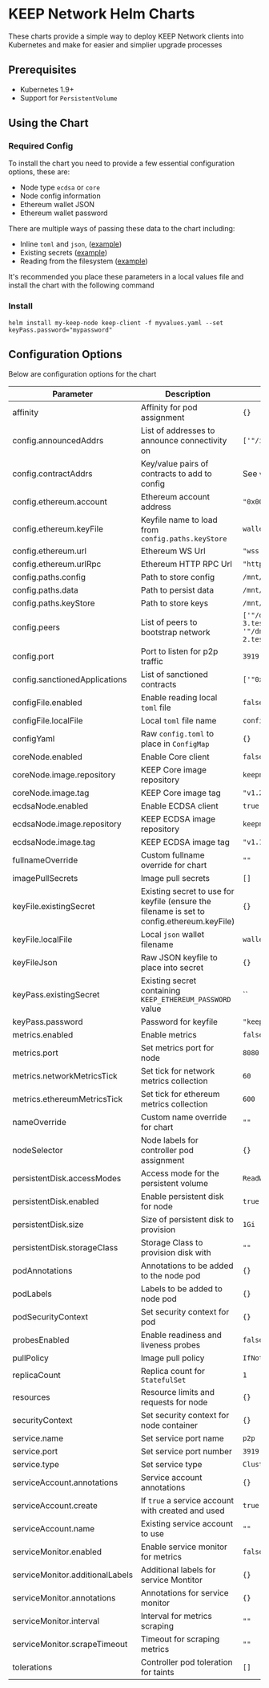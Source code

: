 KEEP Network Helm Charts
========================

These charts provide a simple way to deploy KEEP Network clients into Kubernetes and make for easier and simplier upgrade processes

## Prerequisites

* Kubernetes 1.9+
* Support for `PersistentVolume`

## Using the Chart

### Required Config

To install the chart you need to provide a few essential configuration options, these are:

* Node type `ecdsa` or `core`
* Node config information
* Ethereum wallet JSON
* Ethereum wallet password

There are multiple ways of passing these data to the chart including:

* Inline `toml` and `json`, ([example](examples/inline-resources.yaml))
* Existing secrets ([example](examples/existing-secrets.yaml))
* Reading from the filesystem ([example](examples/loca-files.md))

It's recommended you place these parameters in a local values file and install the chart with the following command

### Install

```
helm install my-keep-node keep-client -f myvalues.yaml --set keyPass.password="mypassword"
```

## Configuration Options

Below are configuration options for the chart

| Parameter                       | Description                                                                                | Default                                                                                                                                                                                                                      |
|---------------------------------|--------------------------------------------------------------------------------------------|------------------------------------------------------------------------------------------------------------------------------------------------------------------------------------------------------------------------------|
| affinity                        | Affinity for pod assignment                                                                | `{}`                                                                                                                                                                                                                         |
| config.announcedAddrs           | List of addresses to announce connectivity on                                              | `['"/ip4/127.0.0.1/tcp/3919"']`                                                                                                                                                                                              |
| config.contractAddrs            | Key/value pairs of contracts to add to config                                              | See `values.yaml`                                                                                                                                                                                                            |
| config.ethereum.account         | Ethereum account address                                                                   | `"0x0000000000000000000000000000000000000000"`                                                                                                                                                                               |
| config.ethereum.keyFile         | Keyfile name to load from `config.paths.keyStore`                                          | `wallet.json`                                                                                                                                                                                                                |
| config.ethereum.url             | Ethereum WS Url                                                                            | `"wss://ropsten.infura.io/ws/v3/mykey"`                                                                                                                                                                                      |
| config.ethereum.urlRpc          | Ethereum HTTP RPC Url                                                                      | `"https://ropsten.infura.io/v3/mykey"`                                                                                                                                                                                       |
| config.paths.config             | Path to store config                                                                       | `/mnt/config`                                                                                                                                                                                                                |
| config.paths.data               | Path to persist data                                                                       | `/mnt/persistence`                                                                                                                                                                                                           |
| config.paths.keyStore           | Path to store keys                                                                         | `/mnt/keystore`                                                                                                                                                                                                              |
| config.peers                    | List of peers to bootstrap network                                                         | `['"/dns4/bootstrap-3.test.keep.network/tcp/3919/ipfs/16Uiu2HAm8KJX32kr3eYUhDuzwTucSfAfspnjnXNf9veVhB12t6Vf"', '"/dns4/bootstrap-2.test.keep.network/tcp/3919/ipfs/16Uiu2HAmNNuCp45z5bgB8KiTHv1vHTNAVbBgxxtTFGAndageo9Dp"']` |
| config.port                     | Port to listen for p2p traffic                                                             | `3919`                                                                                                                                                                                                                       |
| config.sanctionedApplications   | List of sanctioned contracts                                                               | `['"0x14dC06F762E7f4a756825c1A1dA569b3180153cB"']`                                                                                                                                                                           |
| configFile.enabled              | Enable reading local `toml` file                                                           | `false`                                                                                                                                                                                                                      |
| configFile.localFile            | Local `toml` file name                                                                     | `config.toml`                                                                                                                                                                                                                |
| configYaml                      | Raw `config.toml` to place in `ConfigMap`                                                  | `{}`                                                                                                                                                                                                                         |
| coreNode.enabled                | Enable Core client                                                                         | `false  `                                                                                                                                                                                                                    |
| coreNode.image.repository       | KEEP Core image repository                                                                 | `keepnetwork/keep-client`                                                                                                                                                                                                    |
| coreNode.image.tag              | KEEP Core image tag                                                                        | `"v1.2.4-rc"`                                                                                                                                                                                                                |
| ecdsaNode.enabled               | Enable ECDSA client                                                                        | `true`                                                                                                                                                                                                                       |
| ecdsaNode.image.repository      | KEEP ECDSA image repository                                                                | `keepnetwork/keep-ecdsa-client`                                                                                                                                                                                              |
| ecdsaNode.image.tag             | KEEP ECDSA image tag                                                                       | `"v1.1.2"`                                                                                                                                                                                                                   |
| fullnameOverride                | Custom fullname override for chart                                                         | `""`                                                                                                                                                                                                                         |
| imagePullSecrets                | Image pull secrets                                                                         | `[]`                                                                                                                                                                                                                         |
| keyFile.existingSecret          | Existing secret to use for keyfile (ensure the filename is set to config.ethereum.keyFile) | `{}`                                                                                                                                                                                                                         |
| keyFile.localFile               | Local `json` wallet filename                                                               | `wallet.json`                                                                                                                                                                                                                |
| keyFileJson                     | Raw JSON keyfile to place into secret                                                      | `{}`                                                                                                                                                                                                                         |
| keyPass.existingSecret          | Existing secret containing `KEEP_ETHEREUM_PASSWORD` value                                  | ``                                                                                                                                                                                                                           |
| keyPass.password                | Password for keyfile                                                                       | `"keepnetworkclient"`                                                                                                                                                                                                        |
| metrics.enabled                 | Enable metrics                                                                             | `false`                                                                                                                                                                                                                      |
| metrics.port                    | Set metrics port for node                                                                  | `8080`                                                                                                                                                                                                                       |
| metrics.networkMetricsTick      | Set tick for network metrics collection                                                    | `60`                                                                                                                                                                                                                         |
| metrics.ethereumMetricsTick     | Set tick for ethereum metrics collection                                                   | `600`                                                                                                                                                                                                                        |
| nameOverride                    | Custom name override for chart                                                             | `""`                                                                                                                                                                                                                         |
| nodeSelector                    | Node labels for controller pod assignment                                                  | `{}`                                                                                                                                                                                                                         |
| persistentDisk.accessModes      | Access mode for the persistent volume                                                      | `ReadWriteOnce`                                                                                                                                                                                                              |
| persistentDisk.enabled          | Enable persistent disk for node                                                            | `true`                                                                                                                                                                                                                       |
| persistentDisk.size             | Size of persistent disk to provision                                                       | `1Gi`                                                                                                                                                                                                                        |
| persistentDisk.storageClass     | Storage Class to provision disk with                                                       | `""`                                                                                                                                                                                                                         |
| podAnnotations                  | Annotations to be added to the node pod                                                    | `{}`                                                                                                                                                                                                                         |
| podLabels                       | Labels to be added to node pod                                                             | `{}`                                                                                                                                                                                                                         |
| podSecurityContext              | Set security context for pod                                                               | `{}`                                                                                                                                                                                                                         |
| probesEnabled                   | Enable readiness and liveness probes                                                       | `false`                                                                                                                                                                                                                      |
| pullPolicy                      | Image pull policy                                                                          | `IfNotPresent`                                                                                                                                                                                                               |
| replicaCount                    | Replica count for `StatefulSet`                                                            | `1`                                                                                                                                                                                                                          |
| resources                       | Resource limits and requests for node                                                      | `{}`                                                                                                                                                                                                                         |
| securityContext                 | Set security context for node container                                                    | `{}`                                                                                                                                                                                                                         |
| service.name                    | Set service port name                                                                      | `p2p`                                                                                                                                                                                                                        |
| service.port                    | Set service port number                                                                    | `3919`                                                                                                                                                                                                                       |
| service.type                    | Set service type                                                                           | `ClusterIP`                                                                                                                                                                                                                  |
| serviceAccount.annotations      | Service account annotations                                                                | `{}`                                                                                                                                                                                                                         |
| serviceAccount.create           | If `true` a service account with created and used                                          | `true`                                                                                                                                                                                                                       |
| serviceAccount.name             | Existing service account to use                                                            | `""`                                                                                                                                                                                                                         |
| serviceMonitor.enabled          | Enable service monitor for metrics                                                         | `false`                                                                                                                                                                                                                      |
| serviceMonitor.additionalLabels | Additional labels for service Montitor                                                     | `{}`                                                                                                                                                                                                                         |
| serviceMonitor.annotations      | Annotations for service monitor                                                            | `{}`                                                                                                                                                                                                                         |
| serviceMonitor.interval         | Interval for metrics scraping                                                              | `""`                                                                                                                                                                                                                         |
| serviceMonitor.scrapeTimeout    | Timeout for scraping metrics                                                               | `""`                                                                                                                                                                                                                         |
| tolerations                     | Controller pod toleration for taints                                                       | `[]`                                                                                                                                                                                                                         |
